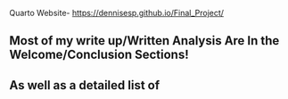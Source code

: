 Quarto Website- https://dennisesp.github.io/Final_Project/

## Most of my write up/Written Analysis Are In the Welcome/Conclusion Sections! 
## As well as a detailed list of 
